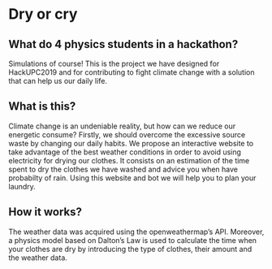 # Dry or cry

## What do 4 physics students in a hackathon? 
Simulations of course!
This is the project we have designed for HackUPC2019 and for
contributing to fight climate change with a solution that can 
help us our daily life.

## What is this? 

Climate change is an undeniable reality, but how can we reduce our energetic consume? Firstly, we should overcome the excessive source waste by changing our daily habits. We propose an interactive website to take advantage of the best weather conditions in order to avoid using electricity for drying our clothes. It consists on an estimation of the time spent to dry the clothes we have washed and advice you when have probabilty of rain.  Using this website and bot we will help you to plan your laundry. 

## How it works? 

The weather data was acquired using the openweathermap’s API. Moreover, a physics model based on Dalton’s Law is used to calculate the time when your clothes are dry by introducing the type of clothes, their amount and the weather data. 
